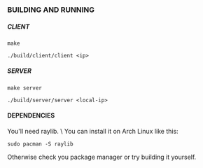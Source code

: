 ### BUILDING AND RUNNING
##### CLIENT
```
make
```
```
./build/client/client <ip>
```
##### SERVER
```
make server
```
```
./build/server/server <local-ip>
```
#### DEPENDENCIES
You'll need raylib. \ 
You can install it on Arch Linux like this: 
```
sudo pacman -S raylib
```
Otherwise check you package manager or try building it yourself.
